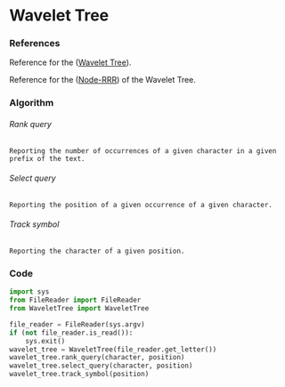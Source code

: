 Wavelet Tree
========

### References 
Reference for the ([Wavelet Tree](http://alexbowe.com/wavelet-trees/)).

Reference for the ([Node-RRR](http://alexbowe.com/wavelet-trees/)) of the Wavelet Tree. 

### Algorithm

###### Rank query
`Reporting the number of occurrences of a given character in a given prefix of the text.`
###### Select query
`Reporting the position of a given occurrence of a given character.`
###### Track symbol
`Reporting the character of a given position.`

### Code

```python
import sys
from FileReader import FileReader
from WaveletTree import WaveletTree

file_reader = FileReader(sys.argv)
if (not file_reader.is_read()):
    sys.exit()
wavelet_tree = WaveletTree(file_reader.get_letter())
wavelet_tree.rank_query(character, position)
wavelet_tree.select_query(character, position)
wavelet_tree.track_symbol(position)
```
